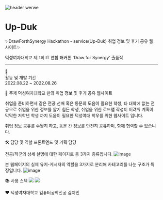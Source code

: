 ![header](https://capsule-render.vercel.app/api?type=waving) werwe

# Up-Duk

✨DrawForthSynergy Hackathon - service(Up-Duk) 취업 정보 및 후기 공유 웹 사이트✨

덕성여자대학교 제 1회 IT 연합 해커톤 'Draw for Synergy' 출품작


-------------------------------------------------------------------------------------------------


📅 <br>활동 및 개발 기간 </br>
2022.08.22 ~ 2022.08.26


📌 주제
덕성여자대학교 만의 취업 정보 및 후기 공유 웹사이트

취업을 준비하면서 같은 전공 선배 혹은 동문의 도움이 필요한 학생, 
타 대학에 없는 전공으로 취업을 위한 정보를 알기 힘든 학생,
취업을 위한 로드맵 작성이 어려워 계획이 막막한 저학년 학생 까지
도움이 필요한 덕성여대 학우를 위한 웹사이트 입니다.

취업 정보 공유를 수월히 하고, 동문 간 정보를 안전히 공유하며, 함께 협력할 수 있습니다.


🛠 담당 및 역할
프론트엔드 및 기획 담당

전공/직군의 상세 설명에 대한 페이지로 총 3가지 종류입니다.
![image](https://user-images.githubusercontent.com/101644134/220550569-e9db1ff4-1ab0-4328-b5cc-b267920a8f86.png)

본 웹페이지의 실제 유저-게시자의 역할을 3가지로 분리해 카테고리를 나눈 구조가 특징입니다. 
![image](https://user-images.githubusercontent.com/101644134/220550960-101906c7-fa8c-4eff-8599-ed171ecf8f65.png)



📚 사용 스텍
<img src="https://img.shields.io/badge/HTML5-23E34F2?style=flat&logo=HTML&logoColor=white"/> <img src="https://img.shields.io/badge/CSS3-231572B6?style=flat&logo=HTML&logoColor=white"/>



♥
덕성여자대학교 컴퓨터공학전공 김지민
